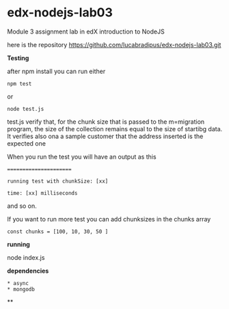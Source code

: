 
# edx-nodejs-lab03
Module 3 assignment lab in edX introduction to NodeJS 

here is the repository https://github.com/lucabradipus/edx-nodejs-lab03.git

**Testing**

after npm install you can run either
    
    npm test  
or 
    
    node test.js  
        
test.js verify that, for the chunk size that is passed to the m=migration program, the size of the collection remains equal to the size of startibg data. It verifies also ona a sample customer that the address inserted is the expected one

When you run the test you will have an output as this

    ===================== 
    
    running test with chunkSize: [xx]
    
    time: [xx] milliseconds

and so on. 

If you want to run more test you can add chunksizes in the chunks array

    const chunks = [100, 10, 30, 50 ] 

**running**

node index.js <chunk size>

**dependencies**
    
    * async
    * mongodb
    
**    
